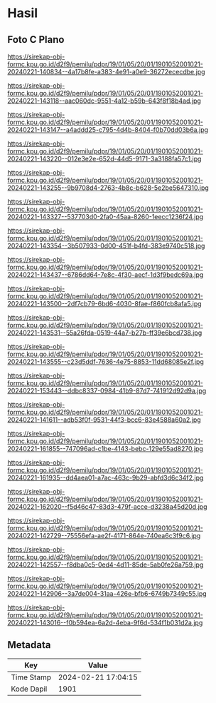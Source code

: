 # Hasil

## Foto C Plano

https://sirekap-obj-formc.kpu.go.id/d2f9/pemilu/pdpr/19/01/05/20/01/1901052001021-20240221-140834--4a17b8fe-a383-4e91-a0e9-36272ececdbe.jpg

https://sirekap-obj-formc.kpu.go.id/d2f9/pemilu/pdpr/19/01/05/20/01/1901052001021-20240221-143118--aac060dc-9551-4a12-b59b-643f8f18b4ad.jpg

https://sirekap-obj-formc.kpu.go.id/d2f9/pemilu/pdpr/19/01/05/20/01/1901052001021-20240221-143147--a4addd25-c795-4d4b-8404-f0b70dd03b6a.jpg

https://sirekap-obj-formc.kpu.go.id/d2f9/pemilu/pdpr/19/01/05/20/01/1901052001021-20240221-143220--012e3e2e-652d-44d5-9171-3a3188fa57c1.jpg

https://sirekap-obj-formc.kpu.go.id/d2f9/pemilu/pdpr/19/01/05/20/01/1901052001021-20240221-143255--9b9708d4-2763-4b8c-b628-5e2be5647310.jpg

https://sirekap-obj-formc.kpu.go.id/d2f9/pemilu/pdpr/19/01/05/20/01/1901052001021-20240221-143327--537703d0-2fa0-45aa-8260-1eecc1236f24.jpg

https://sirekap-obj-formc.kpu.go.id/d2f9/pemilu/pdpr/19/01/05/20/01/1901052001021-20240221-143354--3b507933-0d00-451f-b4fd-383e9740c518.jpg

https://sirekap-obj-formc.kpu.go.id/d2f9/pemilu/pdpr/19/01/05/20/01/1901052001021-20240221-143437--6786dd64-7e8c-4f30-aecf-1d3f9bedc69a.jpg

https://sirekap-obj-formc.kpu.go.id/d2f9/pemilu/pdpr/19/01/05/20/01/1901052001021-20240221-143500--2df7cb79-6bd6-4030-8fae-f860fcb8afa5.jpg

https://sirekap-obj-formc.kpu.go.id/d2f9/pemilu/pdpr/19/01/05/20/01/1901052001021-20240221-143531--55a26fda-0519-44a7-b27b-ff39e6bcd738.jpg

https://sirekap-obj-formc.kpu.go.id/d2f9/pemilu/pdpr/19/01/05/20/01/1901052001021-20240221-143555--c23d5ddf-7636-4e75-8853-11dd68085e2f.jpg

https://sirekap-obj-formc.kpu.go.id/d2f9/pemilu/pdpr/19/01/05/20/01/1901052001021-20240221-153443--ddbc8337-0984-41b9-87d7-741912d92d9a.jpg

https://sirekap-obj-formc.kpu.go.id/d2f9/pemilu/pdpr/19/01/05/20/01/1901052001021-20240221-141611--adb53f0f-9531-44f3-bcc6-83e4588a60a2.jpg

https://sirekap-obj-formc.kpu.go.id/d2f9/pemilu/pdpr/19/01/05/20/01/1901052001021-20240221-161855--747096ad-c1be-4143-bebc-129e55ad8270.jpg

https://sirekap-obj-formc.kpu.go.id/d2f9/pemilu/pdpr/19/01/05/20/01/1901052001021-20240221-161935--dd4aea01-a7ac-463c-9b29-abfd3d6c34f2.jpg

https://sirekap-obj-formc.kpu.go.id/d2f9/pemilu/pdpr/19/01/05/20/01/1901052001021-20240221-162020--f5d46c47-83d3-479f-acce-d3238a45d20d.jpg

https://sirekap-obj-formc.kpu.go.id/d2f9/pemilu/pdpr/19/01/05/20/01/1901052001021-20240221-142729--75556efa-ae2f-4171-864e-740ea6c3f9c6.jpg

https://sirekap-obj-formc.kpu.go.id/d2f9/pemilu/pdpr/19/01/05/20/01/1901052001021-20240221-142557--f8dba0c5-0ed4-4d11-85de-5ab0fe26a759.jpg

https://sirekap-obj-formc.kpu.go.id/d2f9/pemilu/pdpr/19/01/05/20/01/1901052001021-20240221-142906--3a7de004-31aa-426e-bfb6-6749b7349c55.jpg

https://sirekap-obj-formc.kpu.go.id/d2f9/pemilu/pdpr/19/01/05/20/01/1901052001021-20240221-143016--f0b594ea-6a2d-4eba-9f6d-534f1b031d2a.jpg


## Metadata

| Key        | Value               |
| ---------- | ------------------- |
| Time Stamp | 2024-02-21 17:04:15 |
| Kode Dapil | 1901                |



